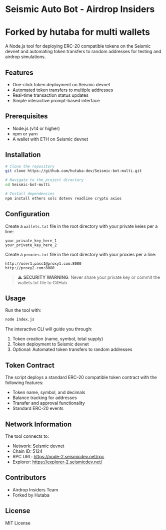 # Seismic Auto Bot - Airdrop Insiders 
# Forked by hutaba for multi wallets

A Node.js tool for deploying ERC-20 compatible tokens on the Seismic devnet and automating token transfers to random addresses for testing and airdrop simulations.

## Features

- One-click token deployment on Seismic devnet
- Automated token transfers to multiple addresses
- Real-time transaction status updates
- Simple interactive prompt-based interface

## Prerequisites

- Node.js (v14 or higher)
- npm or yarn
- A wallet with ETH on Seismic devnet

## Installation

```bash
# Clone the repository
git clone https://github.com/hutaba-dev/Seismic-bot-multi.git

# Navigate to the project directory
cd Seismic-bot-multi

# Install dependencies
npm install ethers solc dotenv readline crypto axios
```

## Configuration

Create a `wallets.txt` file in the root directory with your private keies per a line:

```
your_private_key_here_1
your_private_key_here_2
```
Create a `proxies.txt` file in the root directory with your proxies per a line:
```
http://user1:pass1@proxy1.com:8080
http://proxy2.com:8080
```

> ⚠️ **SECURITY WARNING**: Never share your private key or commit the wallets.txt file to GitHub.

## Usage

Run the tool with:

```bash
node index.js
```

The interactive CLI will guide you through:

1. Token creation (name, symbol, total supply)
2. Token deployment to Seismic devnet
3. Optional: Automated token transfers to random addresses

## Token Contract

The script deploys a standard ERC-20 compatible token contract with the following features:

- Token name, symbol, and decimals
- Balance tracking for addresses
- Transfer and approval functionality
- Standard ERC-20 events

## Network Information

The tool connects to:
- Network: Seismic devnet
- Chain ID: 5124
- RPC URL: https://node-2.seismicdev.net/rpc
- Explorer: https://explorer-2.seismicdev.net/

## Contributors

- Airdrop Insiders Team
- Forked by Hutaba

## License

MIT License
